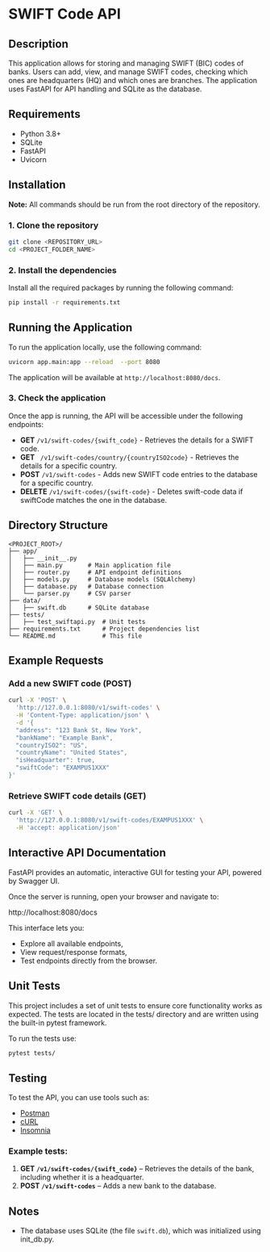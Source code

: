 # SWIFT Code API

## Description

This application allows for storing and managing SWIFT (BIC) codes of banks. Users can add, view, and manage SWIFT codes, checking which ones are headquarters (HQ) and which ones are branches. The application uses FastAPI for API handling and SQLite as the database.

## Requirements

* Python 3.8+
* SQLite
* FastAPI
* Uvicorn

## Installation

**Note:** All commands should be run from the root directory of the repository.


### 1. Clone the repository

```bash
git clone <REPOSITORY_URL>
cd <PROJECT_FOLDER_NAME>
```

### 2. Install the dependencies

Install all the required packages by running the following command:

```bash
pip install -r requirements.txt
```

## Running the Application

To run the application locally, use the following command:

```bash
uvicorn app.main:app --reload  --port 8080
```

The application will be available at `http://localhost:8080/docs`.

### 3. Check the application

Once the app is running, the API will be accessible under the following endpoints:

* **GET** `/v1/swift-codes/{swift_code}` - Retrieves the details for a SWIFT code.
* **GET** ` /v1/swift-codes/country/{countryISO2code}` - Retrieves the details for a specific country.
* **POST** `/v1/swift-codes` -  Adds new SWIFT code entries to the database for a specific country.
* **DELETE** `/v1/swift-codes/{swift-code}` - Deletes swift-code data if swiftCode matches the one in the database.


## Directory Structure

```plaintext
<PROJECT_ROOT>/
├── app/
│   ├── __init__.py
│   ├── main.py       # Main application file
│   ├── router.py     # API endpoint definitions
│   ├── models.py     # Database models (SQLAlchemy)
│   ├── database.py   # Database connection
│   └── parser.py     # CSV parser
├── data/
│   ├── swift.db      # SQLite database
├── tests/
│   ├── test_swiftapi.py  # Unit tests
├── requirements.txt      # Project dependencies list
└── README.md             # This file
```

## Example Requests

### Add a new SWIFT code (POST)

```bash
curl -X 'POST' \
  'http://127.0.0.1:8080/v1/swift-codes' \
  -H 'Content-Type: application/json' \
  -d '{
  "address": "123 Bank St, New York",
  "bankName": "Example Bank",
  "countryISO2": "US",
  "countryName": "United States",
  "isHeadquarter": true,
  "swiftCode": "EXAMPUS1XXX"
}'
```

### Retrieve SWIFT code details (GET)

```bash
curl -X 'GET' \
  'http://127.0.0.1:8080/v1/swift-codes/EXAMPUS1XXX' \
  -H 'accept: application/json'
```

## Interactive API Documentation
FastAPI provides an automatic, interactive GUI for testing your API, powered by Swagger UI.

Once the server is running, open your browser and navigate to:

http://localhost:8080/docs

This interface lets you:

* Explore all available endpoints,
* View request/response formats,
* Test endpoints directly from the browser.

## Unit Tests
This project includes a set of unit tests to ensure core functionality works as expected. The tests are located in the tests/ directory and are written using the built-in pytest framework.

To run the tests use:

```bash
pytest tests/
```

## Testing

To test the API, you can use tools such as:

* [Postman](https://www.postman.com/)
* [cURL](https://curl.se/)
* [Insomnia](https://insomnia.rest/)


### Example tests:

1. **GET `/v1/swift-codes/{swift_code}`** – Retrieves the details of the bank, including whether it is a headquarter.
2. **POST `/v1/swift-codes`** – Adds a new bank to the database.

## Notes

* The database uses SQLite (the file `swift.db`), which was initialized using init_db.py.

